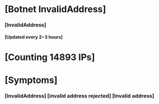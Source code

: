 # [Botnet InvalidAddress]
### [InvalidAddress]
#### [Updated every 2~3 hours]

# [Counting 14893 IPs]

# [Symptoms] 

###   [InvalidAddress] [invalid address rejected] [Invalid address]
